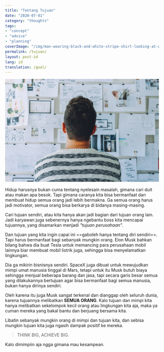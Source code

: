 ```yaml
---
title: "Tentang Tujuan"
date: "2020-07-01"
category: "thoughts"
tags: 
- "concept"
- "advice"
- "planning"
coverImage: "/img/man-wearing-black-and-white-stripe-shirt-looking-at-white-212286.webp"
permalink: /tujuan/
layout: post-id
lang: id
translation: /goal/
---
```


![](/img/man-wearing-black-and-white-stripe-shirt-looking-at-white-212286.webp)

Hidup harusnya bukan cuma tentang nyelesain masalah, gimana cari duit atau makan apa besok. Tapi gimana caranya kita bisa bermanfaat dan membuat hidup semua orang jadi lebih bermakna. Ga semua orang harus jadi motivator, semua orang bisa berkarya di bidanya masing-masing.

Cari tujuan sendiri, atau kita hanya akan jadi bagian dari tujuan orang lain. Jadi karyawan juga sebenernya hanya ngebantu boss kita mencapai tujuannya, yang disamarkan menjadi _"tujuan perusahaan"_.

Dan tujuan yang kita ingin capai ini ==gaboleh hanya tentang diri sendiri==. Tapi harus bermanfaat bagi sebanyak mungkin orang. Elon Musk bahkan bilang bahwa dia buat Tesla untuk memancing para perusahaan mobil lainnya biar membuat mobil listrik juga, sehingga bisa menyelamatkan lingkungan.

Dia ga mikirin bisnisnya sendiri. SpaceX juga dibuat untuk mewujudkan mimpi umat manusia tinggal di Mars, tetapi untuk itu Musk butuh biaya sehingga menjual beberapa barang dan jasa, tapi secara garis besar semua yang dilakukannya bertujuan agar bisa bermanfaat bagi semua manusia, bukan hanya dirinya sendiri.

Oleh karena itu juga Musk sangat terkenal dan dianggap oleh seluruh dunia, karena tujuannya melibatkan **SEMUA ORANG**. Kalo tujuan dan mimpi kita hanya melibatkan sekelompok kecil orang atau lingkungan kita aja, maka ya cuman mereka yang bakal bantu dan berjuang bersama kita.

Libatin sebanyak mungkin orang di mimpi dan tujuan kita, dan sebisa mungkin tujuan kita juga ngasih dampak positif ke mereka.

> THINK BIG, ACHIEVE BIG.

Kalo dimimpiin aja ngga gimana mau kesampean.
